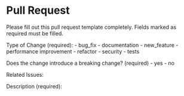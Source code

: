 # Pull Request

Please fill out this pull request template completely. Fields marked as required must be filled.

Type of Change (required):
        - bug_fix
        - documentation
        - new_feature
        - performance improvement
        - refactor
        - security
        - tests

Does the change introduce a breaking change? (required)
        - yes
        - no

Related Issues:

Description (required):
